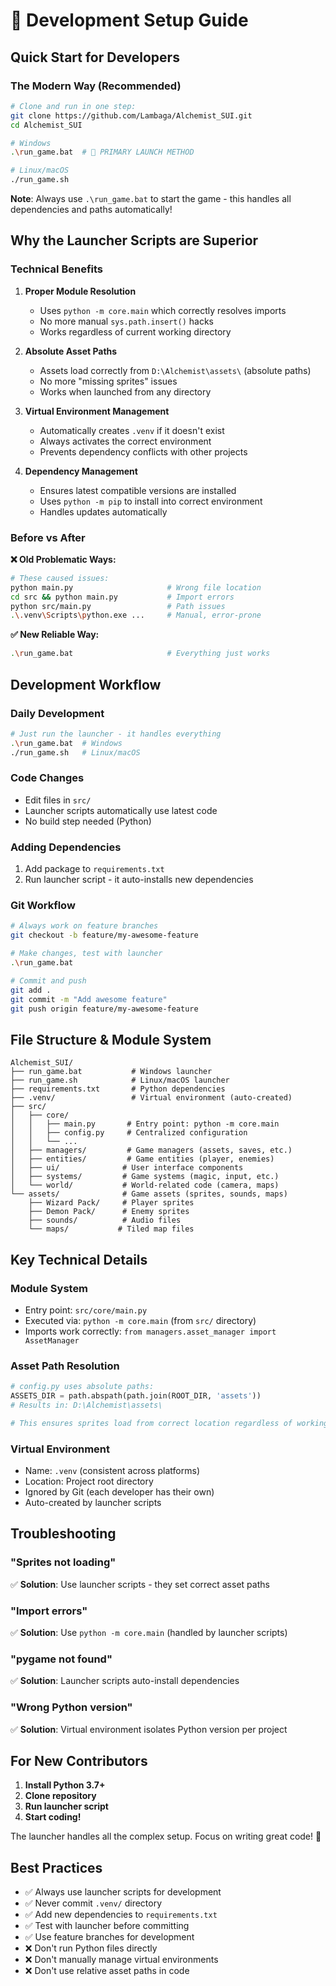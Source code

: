 # 🚀 Development Setup Guide

## Quick Start for Developers

### The Modern Way (Recommended)

```bash
# Clone and run in one step:
git clone https://github.com/Lambaga/Alchemist_SUI.git
cd Alchemist_SUI

# Windows
.\run_game.bat  # 🚀 PRIMARY LAUNCH METHOD

# Linux/macOS  
./run_game.sh
```

**Note**: Always use `.\run_game.bat` to start the game - this handles all dependencies and paths automatically!

## Why the Launcher Scripts are Superior

### Technical Benefits

1. **Proper Module Resolution**
   - Uses `python -m core.main` which correctly resolves imports
   - No more manual `sys.path.insert()` hacks
   - Works regardless of current working directory

2. **Absolute Asset Paths**
   - Assets load correctly from `D:\Alchemist\assets\` (absolute paths)
   - No more "missing sprites" issues
   - Works when launched from any directory

3. **Virtual Environment Management**
   - Automatically creates `.venv` if it doesn't exist
   - Always activates the correct environment
   - Prevents dependency conflicts with other projects

4. **Dependency Management**
   - Ensures latest compatible versions are installed
   - Uses `python -m pip` to install into correct environment
   - Handles updates automatically

### Before vs After

**❌ Old Problematic Ways:**
```bash
# These caused issues:
python main.py                     # Wrong file location
cd src && python main.py           # Import errors
python src/main.py                 # Path issues
.\.venv\Scripts\python.exe ...     # Manual, error-prone
```

**✅ New Reliable Way:**
```bash
.\run_game.bat                     # Everything just works
```

## Development Workflow

### Daily Development
```bash
# Just run the launcher - it handles everything
.\run_game.bat  # Windows
./run_game.sh   # Linux/macOS
```

### Code Changes
- Edit files in `src/`
- Launcher scripts automatically use latest code
- No build step needed (Python)

### Adding Dependencies
1. Add package to `requirements.txt`
2. Run launcher script - it auto-installs new dependencies

### Git Workflow
```bash
# Always work on feature branches
git checkout -b feature/my-awesome-feature

# Make changes, test with launcher
.\run_game.bat

# Commit and push
git add .
git commit -m "Add awesome feature"
git push origin feature/my-awesome-feature
```

## File Structure & Module System

```
Alchemist_SUI/
├── run_game.bat           # Windows launcher
├── run_game.sh            # Linux/macOS launcher
├── requirements.txt       # Python dependencies
├── .venv/                 # Virtual environment (auto-created)
├── src/
│   ├── core/
│   │   ├── main.py       # Entry point: python -m core.main
│   │   ├── config.py     # Centralized configuration
│   │   └── ...
│   ├── managers/         # Game managers (assets, saves, etc.)
│   ├── entities/         # Game entities (player, enemies)
│   ├── ui/              # User interface components
│   ├── systems/         # Game systems (magic, input, etc.)
│   └── world/           # World-related code (camera, maps)
└── assets/              # Game assets (sprites, sounds, maps)
    ├── Wizard Pack/     # Player sprites
    ├── Demon Pack/      # Enemy sprites  
    ├── sounds/          # Audio files
    └── maps/           # Tiled map files
```

## Key Technical Details

### Module System
- Entry point: `src/core/main.py`
- Executed via: `python -m core.main` (from `src/` directory)
- Imports work correctly: `from managers.asset_manager import AssetManager`

### Asset Path Resolution
```python
# config.py uses absolute paths:
ASSETS_DIR = path.abspath(path.join(ROOT_DIR, 'assets'))
# Results in: D:\Alchemist\assets\

# This ensures sprites load from correct location regardless of working directory
```

### Virtual Environment
- Name: `.venv` (consistent across platforms)
- Location: Project root directory
- Ignored by Git (each developer has their own)
- Auto-created by launcher scripts

## Troubleshooting

### "Sprites not loading"
✅ **Solution**: Use launcher scripts - they set correct asset paths

### "Import errors"  
✅ **Solution**: Use `python -m core.main` (handled by launcher scripts)

### "pygame not found"
✅ **Solution**: Launcher scripts auto-install dependencies

### "Wrong Python version"
✅ **Solution**: Virtual environment isolates Python version per project

## For New Contributors

1. **Install Python 3.7+**
2. **Clone repository**
3. **Run launcher script**
4. **Start coding!**

The launcher handles all the complex setup. Focus on writing great code! 🚀

## Best Practices

- ✅ Always use launcher scripts for development
- ✅ Never commit `.venv/` directory
- ✅ Add new dependencies to `requirements.txt`
- ✅ Test with launcher before committing
- ✅ Use feature branches for development
- ❌ Don't run Python files directly
- ❌ Don't manually manage virtual environments
- ❌ Don't use relative asset paths in code
